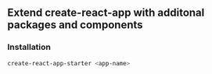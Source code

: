## Extend create-react-app with additonal packages and components

### Installation

```sh
create-react-app-starter <app-name>
```
